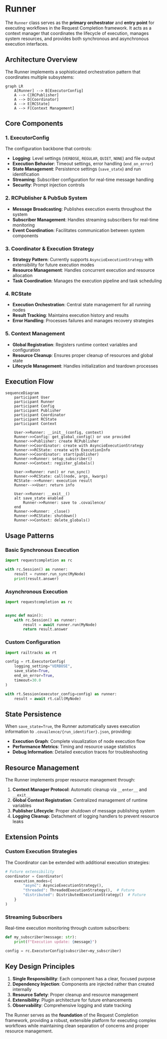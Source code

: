 # Runner

The `Runner` class serves as the **primary orchestrator** and **entry point** for executing workflows in the Request Completion framework. It acts as a context manager that coordinates the lifecycle of execution, manages system resources, and provides both synchronous and asynchronous execution interfaces.

## Architecture Overview

The Runner implements a sophisticated orchestration pattern that coordinates multiple subsystems:

```mermaid
graph LR
    A[Runner] --> B[ExecutorConfig]
    A --> C[RCPublisher]
    A --> D[Coordinator]
    A --> E[RCState]
    A --> F[Context Management]
```

## Core Components

### 1. ExecutorConfig
The configuration backbone that controls:

- **Logging**: Level settings (`VERBOSE`, `REGULAR`, `QUIET`, `NONE`) and file output
- **Execution Behavior**: Timeout settings, error handling (`end_on_error`)
- **State Management**: Persistence settings (`save_state`) and run identification
- **Streaming**: Subscriber configuration for real-time message handling
- **Security**: Prompt injection controls

### 2. RCPublisher & PubSub System
- **Message Broadcasting**: Publishes execution events throughout the system
- **Subscriber Management**: Handles streaming subscribers for real-time monitoring
- **Event Coordination**: Facilitates communication between system components

### 3. Coordinator & Execution Strategy
- **Strategy Pattern**: Currently supports `AsyncioExecutionStrategy` with extensibility for future execution modes
- **Resource Management**: Handles concurrent execution and resource allocation
- **Task Coordination**: Manages the execution pipeline and task scheduling

### 4. RCState
- **Execution Orchestration**: Central state management for all running nodes
- **Result Tracking**: Maintains execution history and results
- **Error Handling**: Processes failures and manages recovery strategies

### 5. Context Management
- **Global Registration**: Registers runtime context variables and configuration
- **Resource Cleanup**: Ensures proper cleanup of resources and global state
- **Lifecycle Management**: Handles initialization and teardown processes

## Execution Flow

```mermaid
sequenceDiagram
    participant User
    participant Runner
    participant Config
    participant Publisher
    participant Coordinator
    participant RCState
    participant Context
    
    User->>Runner: __init__(config, context)
    Runner->>Config: get_global_config() or use provided
    Runner->>Publisher: create RCPublisher
    Runner->>Coordinator: create with AsyncioExecutionStrategy
    Runner->>RCState: create with ExecutionInfo
    Runner->>Coordinator: start(publisher)
    Runner->>Runner: setup_subscriber()
    Runner->>Context: register_globals()
    
    User->>Runner: run() or run_sync()
    Runner->>RCState: call(node, args, kwargs)
    RCState-->>Runner: execution result
    Runner-->>User: return info
    
    User->>Runner: __exit__()
    alt save_state enabled
        Runner->>Runner: save to .covailence/
    end
    Runner->>Runner: _close()
    Runner->>RCState: shutdown()
    Runner->>Context: delete_globals()
```

## Usage Patterns

### Basic Synchronous Execution

```python
import requestcompletion as rc

with rc.Session() as runner:
    result = runner.run_sync(MyNode)
    print(result.answer)
```

### Asynchronous Execution

```python
import requestcompletion as rc


async def main():
    with rc.Session() as runner:
        result = await runner.run(MyNode)
        return result.answer
```

### Custom Configuration

```python
import railtracks as rt

config = rt.ExecutorConfig(
    logging_setting="VERBOSE",
    save_state=True,
    end_on_error=True,
    timeout=30.0
)

with rt.Session(executor_config=config) as runner:
    result = await rt.call(MyNode)
```

## State Persistence

When `save_state=True`, the Runner automatically saves execution information to `.covailence/{run_identifier}.json`, providing:
- **Execution Graph**: Complete visualization of node execution flow
- **Performance Metrics**: Timing and resource usage statistics
- **Debug Information**: Detailed execution traces for troubleshooting

## Resource Management

The Runner implements proper resource management through:

1. **Context Manager Protocol**: Automatic cleanup via `__enter__` and `__exit__`
2. **Global Context Registration**: Centralized management of runtime variables
3. **Publisher Lifecycle**: Proper shutdown of message publishing system
4. **Logging Cleanup**: Detachment of logging handlers to prevent resource leaks

## Extension Points

### Custom Execution Strategies
The Coordinator can be extended with additional execution strategies:
```python
# Future extensibility
coordinator = Coordinator(
    execution_modes={
        "async": AsyncioExecutionStrategy(),
        "threaded": ThreadedExecutionStrategy(),  # Future
        "distributed": DistributedExecutionStrategy()  # Future
    }
)
```

### Streaming Subscribers
Real-time execution monitoring through custom subscribers:
```python
def my_subscriber(message: str):
    print(f"Execution update: {message}")

config = rc.ExecutorConfig(subscriber=my_subscriber)
```

## Key Design Principles

1. **Single Responsibility**: Each component has a clear, focused purpose
2. **Dependency Injection**: Components are injected rather than created internally
3. **Resource Safety**: Proper cleanup and resource management
4. **Extensibility**: Plugin architecture for future enhancements
5. **Observability**: Comprehensive logging and state tracking

The Runner serves as the **foundation** of the Request Completion framework, providing a robust, extensible platform for executing complex workflows while maintaining clean separation of concerns and proper resource management.